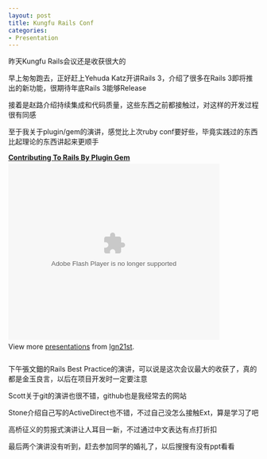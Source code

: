 ```yaml
---
layout: post
title: Kungfu Rails Conf
categories:
- Presentation
---
```

昨天Kungfu Rails会议还是收获很大的

早上匆匆跑去，正好赶上Yehuda Katz开讲Rails 3，介绍了很多在Rails 3即将推出的新功能，很期待年底Rails 3能够Release

接着是赵路介绍持续集成和代码质量，这些东西之前都接触过，对这样的开发过程很有同感

至于我关于plugin/gem的演讲，感觉比上次ruby conf要好些，毕竟实践过的东西比起理论的东西讲起来更顺手

<div style="width:425px" id="__ss_2347442"><strong style="display:block;margin:12px 0 4px"><a href="http://www.slideshare.net/lgn21st/contributing-to-rails-by-plugin-gem" title="Contributing To Rails By Plugin Gem">Contributing To Rails By Plugin Gem</a></strong><object id="__sse2347442" width="425" height="355"><param name="movie" value="http://static.slidesharecdn.com/swf/ssplayer2.swf?doc=contributingtorailsbyplugingem-091026042111-phpapp01&stripped_title=contributing-to-rails-by-plugin-gem&userName=lgn21st" /><param name="allowFullScreen" value="true"/><param name="allowScriptAccess" value="always"/><embed name="__sse2347442" src="http://static.slidesharecdn.com/swf/ssplayer2.swf?doc=contributingtorailsbyplugingem-091026042111-phpapp01&stripped_title=contributing-to-rails-by-plugin-gem&userName=lgn21st" type="application/x-shockwave-flash" allowscriptaccess="always" allowfullscreen="true" width="425" height="355"></embed></object><div style="padding:5px 0 12px">View more <a href="http://www.slideshare.net/">presentations</a> from <a href="http://www.slideshare.net/lgn21st">lgn21st</a>.</div></div>

下午張文鈿的Rails Best Practice的演讲，可以说是这次会议最大的收获了，真的都是金玉良言，以后在项目开发时一定要注意

Scott关于git的演讲也很不错，github也是我经常去的网站

Stone介绍自己写的ActiveDirect也不错，不过自己没怎么接触Ext，算是学习了吧

高桥征义的剪报式演讲让人耳目一新，不过通过中文表达有点打折扣

最后两个演讲没有听到，赶去参加同学的婚礼了，以后搜搜有没有ppt看看

